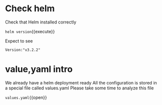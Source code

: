 # Check helm

Check that Helm installed correctly

`helm version`{{execute}}

Expect to see
```shell
Version:"v3.2.2"
```

# value,yaml intro

We already have a helm deployment ready
All the configuration is stored in a special file called values.yaml
Please take some time to analyze this file

`values.yaml`{{open}}
